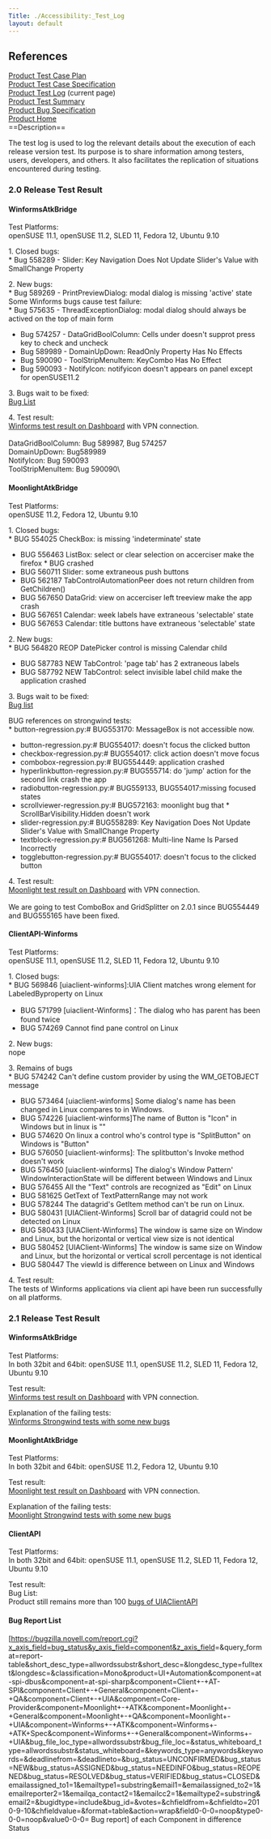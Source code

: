 ```yaml
---
Title: ./Accessibility:_Test_Log
layout: default
---
```


References
----------

[Product Test Case Plan]({{site.url}}/Accessibility:_Test_Plan "wikilink")\
[Product Test Case
Specification]({{site.url}}/Accessibility:_Test_Case_Specification "wikilink")\
[Product Test Log]({{site.url}}/Accessibility:_Test_Log "wikilink") (current page)\
[Product Test Summary]({{site.url}}/Accessibility:_Test_Summary "wikilink")\
[Product Bug
Specification]({{site.url}}/Accessibility:_Bug_Specification "wikilink")\
[Product Home]({{site.url}}/Accessibility "wikilink")\
==Description==

The test log is used to log the relevant details about the execution of
each release version test. Its purpose is to share information among
testers, users, developers, and others. It also facilitates the
replication of situations encountered during testing.

### 2.0 Release Test Result

#### WinformsAtkBridge

Test Platforms:\
openSUSE 11.1, openSUSE 11.2, SLED 11, Fedora 12, Ubuntu 9.10

​1. Closed bugs:\
\* Bug 558289 - Slider: Key Navigation Does Not Update Slider's Value
with SmallChange Property

​2. New bugs:\
\* Bug 589269 - PrintPreviewDialog: modal dialog is missing 'active'
state\
Some Winforms bugs cause test failure:\
\* Bug 575635 - ThreadExceptionDialog: modal dialog should always be
actived on the top of main form

-   Bug 574257 - DataGridBoolColumn: Cells under doesn't supprot press
    key to check and uncheck
-   Bug 589989 - DomainUpDown: ReadOnly Property Has No Effects
-   Bug 590090 - ToolStripMenuItem: KeyCombo Has No Effect
-   Bug 590093 - NotifyIcon: notifyicon doesn't appears on panel except
    for openSUSE11.2

​3. Bugs wait to be fixed:\
[Bug
List](https://bugzilla.novell.com/buglist.cgi?classification=Mono&query_format=advanced&bug_status=NEW&bug_status=ASSIGNED&bug_status=NEEDINFO&bug_status=REOPENED&component=Winforms%20-%20ATK&component=Winforms%20-%20ATK%20Spec&component=Winforms%20-%20General&component=Winforms%20-%20UIA&product=UI%20Automation)

​4. Test result:\
[Winforms test result on
Dashboard](http://147.2.207.213/dashboard/winforms.xml) with VPN
connection.\
\
DataGridBoolColumn: Bug 589987, Bug 574257\
DomainUpDown: Bug589989\
NotifyIcon: Bug 590093\
ToolStripMenuItem: Bug 590090\

#### MoonlightAtkBridge

Test Platforms:\
openSUSE 11.2, Fedora 12, Ubuntu 9.10

​1. Closed bugs:\
\* BUG 554025 CheckBox: is missing 'indeterminate' state

-   BUG 556463 ListBox: select or clear selection on accerciser make the
    firefox \* BUG crashed
-   BUG 560711 Slider: some extraneous push buttons
-   BUG 562187 TabControlAutomationPeer does not return children from
    GetChildren()
-   BUG 567650 DataGrid: view on accerciser left treeview make the app
    crash
-   BUG 567651 Calendar: week labels have extraneous 'selectable' state
-   BUG 567653 Calendar: title buttons have extraneous 'selectable'
    state

​2. New bugs:\
\* BUG 564820 REOP DatePicker control is missing Calendar child

-   BUG 587783 NEW TabControl: 'page tab' has 2 extraneous labels
-   BUG 587792 NEW TabControl: select invisible label child make the
    application crashed

​3. Bugs wait to be fixed:\
[Bug
list](https://bugzilla.novell.com/buglist.cgi?bug_severity=Blocker&bug_severity=Critical&bug_severity=Major&bug_severity=Normal&bug_severity=Minor&classification=Mono&query_based_on=moon&query_format=advanced&bug_status=NEW&bug_status=ASSIGNED&bug_status=REOPENED&component=Moonlight%20-%20ATK&component=Moonlight%20-%20General&component=Moonlight%20-%20UIA&product=UI%20Automation&known_name=moon)

BUG references on strongwind tests:\
\* button-regression.py:\# BUG553170: MessageBox is not accessible now.

-   button-regression.py:\# BUG554017: doesn't focus the clicked button
-   checkbox-regression.py:\# BUG554017: click action doesn't move focus
-   combobox-regression.py:\# BUG554449: application crashed
-   hyperlinkbutton-regression.py:\# BUG555714: do 'jump' action for the
    second link crash the app
-   radiobutton-regression.py:\# BUG559133, BUG554017:missing focused
    states
-   scrollviewer-regression.py:\# BUG572163: moonlight bug that \*
    ScrollBarVisibility.Hidden doesn't work
-   slider-regression.py:\# BUG558289: Key Navigation Does Not Update
    Slider's Value with SmallChange Property
-   textblock-regression.py:\# BUG561268: Multi-line Name Is Parsed
    Incorrectly
-   togglebutton-regression.py:\# BUG554017: doesn't focus to the
    clicked button

​4. Test result:\
[Moonlight test result on
Dashboard](http://147.2.207.213/dashboard/moonlight.xml) with VPN
connection.\
\
We are going to test ComboBox and GridSplitter on 2.0.1 since BUG554449
and BUG555165 have been fixed.

#### ClientAPI-Winforms

Test Platforms:\
openSUSE 11.1, openSUSE 11.2, SLED 11, Fedora 12, Ubuntu 9.10

​1. Closed bugs:\
\* BUG 569846 [uiaclient-winforms]:UIA Client matches wrong element for
LabeledByproperty on Linux

-   BUG 571799 [uiaclient-Winforms]：The dialog who has parent has been
    found twice
-   BUG 574269 Cannot find pane control on Linux

​2. New bugs:\
nope

​3. Remains of bugs\
\* BUG 574242 Can't define custom provider by using the WM\_GETOBJECT
message

-   BUG 573464 [uiaclient-winforms] Some dialog's name has been changed
    in Linux compares to in Windows.
-   BUG 574226 [uiaclient-winforms]The name of Button is "Icon" in
    Windows but in linux is ""
-   BUG 574620 On linux a control who's control type is "SplitButton" on
    Windows is "Button"
-   BUG 576050 [uiaclient-winforms]: The splitbutton's Invoke method
    doesn't work
-   BUG 576450 [uiaclient-winforms] The dialog's Window Pattern'
    WindowInteractionState will be different between Windows and Linux
-   BUG 576455 All the "Text" controls are recognized as "Edit" on Linux
-   BUG 581625 GetText of TextPatternRange may not work
-   BUG 578244 The datagrid's GetItem method can't be run on Linux.
-   BUG 580431 [UIAClient-Winforms] Scroll bar of datagrid could not be
    detected on Linux
-   BUG 580433 [UIAClient-Winforms] The window is same size on Window
    and Linux, but the horizontal or vertical view size is not identical
-   BUG 580452 [UIAClient-Winforms] The window is same size on Window
    and Linux, but the horizontal or vertical scroll percentage is not
    identical
-   BUG 580447 The viewId is difference between on Linux and Windows

​4. Test result:\
The tests of Winforms applications via client api have been run
successfully on all platforms.

### 2.1 Release Test Result

#### WinformsAtkBridge

Test Platforms:\
In both 32bit and 64bit: openSUSE 11.1, openSUSE 11.2, SLED 11, Fedora
12, Ubuntu 9.10

Test result:\
[Winforms test result on
Dashboard](http://147.2.207.213/dashboard/winforms.xml) with VPN
connection.

Explanation of the failing tests:\
[Winforms Strongwind tests with some new
bugs](https://spreadsheets.google.com/ccc?key=tbc5LQC4kyt8MyxPYMKjdeQ&authkey=CPOZ2OAE&hl=zh_CN&pli=1#gid=0)

#### MoonlightAtkBridge

Test Platforms:\
In both 32bit and 64bit: openSUSE 11.2, Fedora 12, Ubuntu 9.10

Test result:\
[Moonlight test result on
Dashboard](http://147.2.207.213/dashboard/moonlight.xml) with VPN
connection.

Explanation of the failing tests:\
[Moonlight Strongwind tests with some new
bugs](https://spreadsheets.google.com/ccc?key=tbc5LQC4kyt8MyxPYMKjdeQ&authkey=CPOZ2OAE&hl=zh_CN&pli=1#gid=1)

#### ClientAPI

Test Platforms:\
In both 32bit and 64bit: openSUSE 11.1, openSUSE 11.2, SLED 11, Fedora
12, Ubuntu 9.10

Test result:\
 Bug List:\
Product still remains more than 100 [bugs of
UIAClientAPI](https://bugzilla.novell.com/buglist.cgi?classification=Mono&query_based_on=clientAPI&query_format=advanced&bug_status=UNCONFIRMED&bug_status=NEW&bug_status=ASSIGNED&bug_status=REOPENED&component=at-spi-dbus&component=at-spi-sharp&component=Client%20-%20AT-SPI&component=Client%20-%20General&component=Client%20-%20UIA&component=Moonlight%20-%20UIA&component=Winforms%20-%20UIA&product=UI%20Automation&known_name=clientAPI)

#### Bug Report List

[<https://bugzilla.novell.com/report.cgi?x_axis_field=bug_status&y_axis_field=component&z_axis_field>=&query\_format=report-table&short\_desc\_type=allwordssubstr&short\_desc=&longdesc\_type=fulltext&longdesc=&classification=Mono&product=UI+Automation&component=at-spi-dbus&component=at-spi-sharp&component=Client+-+AT-SPI&component=Client+-+General&component=Client+-+QA&component=Client+-+UIA&component=Core-Provider&component=Moonlight+-+ATK&component=Moonlight+-+General&component=Moonlight+-+QA&component=Moonlight+-+UIA&component=Winforms+-+ATK&component=Winforms+-+ATK+Spec&component=Winforms+-+General&component=Winforms+-+UIA&bug\_file\_loc\_type=allwordssubstr&bug\_file\_loc=&status\_whiteboard\_type=allwordssubstr&status\_whiteboard=&keywords\_type=anywords&keywords=&deadlinefrom=&deadlineto=&bug\_status=UNCONFIRMED&bug\_status=NEW&bug\_status=ASSIGNED&bug\_status=NEEDINFO&bug\_status=REOPENED&bug\_status=RESOLVED&bug\_status=VERIFIED&bug\_status=CLOSED&emailassigned\_to1=1&emailtype1=substring&email1=&emailassigned\_to2=1&emailreporter2=1&emailqa\_contact2=1&emailcc2=1&emailtype2=substring&email2=&bugidtype=include&bug\_id=&votes=&chfieldfrom=&chfieldto=2010-9-10&chfieldvalue=&format=table&action=wrap&field0-0-0=noop&type0-0-0=noop&value0-0-0=
Bug report] of each Component in difference Status
